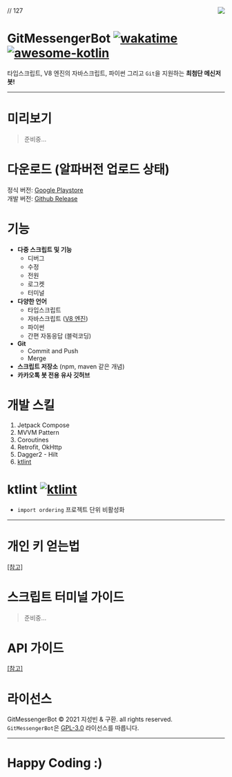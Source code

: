 // 127
<image src="https://raw.githubusercontent.com/sungbin5304/GitMessengerBot/master/app/src/main/res/mipmap-xxhdpi/ic_launcher.png" align="right" />

# GitMessengerBot [![wakatime](https://wakatime.com/badge/github/GitMessengerBot/GitMessengerBot-Android.svg)](https://wakatime.com/badge/github/GitMessengerBot/GitMessengerBot-Android) [![awesome-kotlin](https://kotlin.link/awesome-kotlin.svg)](https://kotlin.link)
타입스크립트, V8 엔진의 자바스크립트, 파이썬 그리고 `Git`을 지원하는 **최첨단 메신저 봇!**

-----

# 미리보기
> 준비중...

# 다운로드 (알파버전 업로드 상태)
정식 버전: [Google Playstore](https://play.google.com/store/apps/details?id=com.sungbin.gitkakaobot&hl=ko)<br/>
개발 버전: [Github Release](https://github.com/GitMessengerBot/GitMessengerBot-Android/releases)

# 기능
+ **다중 스크립트 및 기능**
  + 디버그
  + 수정
  + 전원
  + 로그켓
  + 터미널
+ **다양한 언어**
  + 타입스크립트
  + 자바스크립트 ([V8 엔진](https://chromium.googlesource.com/v8/v8))
  + 파이썬
  + 간편 자동응답 (블럭코딩)
+ **Git**
  + Commit and Push
  + Merge
+ **스크립트 저장소** (npm, maven 같은 개념)
+ **카카오톡 봇 전용 유사 깃허브**

# 개발 스킬
1. Jetpack Compose
2. MVVM Pattern
3. Coroutines
4. Retrofit, OkHttp
5. Dagger2 - Hilt
6. [ktlint](https://github.com/GitMessengerBot/GitMessengerBot-Android#ktlint-)

# ktlint [![ktlint](https://img.shields.io/badge/code%20style-%E2%9D%A4-FF4081.svg)](https://ktlint.github.io/)
- `import ordering` 프로젝트 단위 비활성화

-----

# 개인 키 얻는법
[[참고]](https://github.com/jisungbin/GitMessengerBot/blob/master/get-personal-access-key.md)

# 스크립트 터미널 가이드
> 준비중...

# API 가이드
[[참고]](https://github.com/jisungbin/GitMessengerBot/blob/master/api-guide.md)

# 라이선스
GitMessengerBot © 2021 지성빈 & 구환. all rights reserved.<br/>
`GitMessengerBot`은 [GPL-3.0](https://github.com/jisungbin/GitMessengerBot/blob/master/LICENSE) 라이선스를 따릅니다.

-----

# Happy Coding :)
